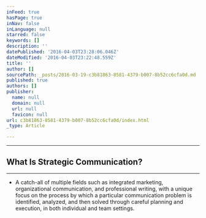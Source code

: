 ```yaml
---
inFeed: true
hasPage: true
inNav: false
inLanguage: null
starred: false
keywords: []
description: ''
datePublished: '2016-04-03T23:28:06.046Z'
dateModified: '2016-04-03T23:22:48.559Z'
title: ''
author: []
sourcePath: _posts/2016-03-19-c3b81863-8581-4379-b007-8b52cc6cfa0d.md
published: true
authors: []
publisher:
  name: null
  domain: null
  url: null
  favicon: null
url: c3b81863-8581-4379-b007-8b52cc6cfa0d/index.html
_type: Article

---
```

****

## What Is Strategic Communication?

****

* A catch-all of multiple fields such as integrated marketing, organizational communication, and professional writing, with a unique focus on the process by which a particular communication problem is identified, analyzed, and then solved through careful planning and execution, in both individual and team settings.